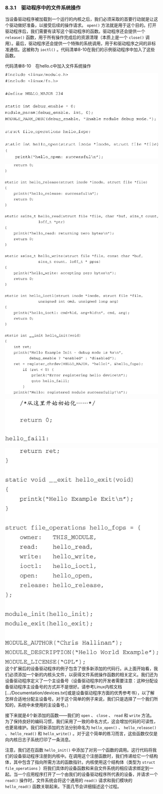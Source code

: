 ### 8.3.1　驱动程序中的文件系统操作

当设备驱动程序被加载到一个运行的内核之后，我们必须采取的首要行动就是让这个驱动做好准备，以接受后续的操作请求。 `open()` 方法就是用于这个目的。打开驱动程序后，我们需要有读写这个驱动程序的函数。驱动程序还会提供一个 `release()` 函数，用于所有操作完成后的资源清理（本质上是一个 `close()` 调用）。最后，驱动程序还会提供一个特殊的系统调用，用于和驱动程序之间的非标准通信。这被称为 `ioctl()` 。代码清单8-10在我们的示例驱动程序中加入了这些函数。

代码清单8-10　在hello.c中加入文件系统操作



![182.png](../images/182.png)


![183.png](../images/183.png)


![184.jpg](../images/184.jpg)


![185.jpg](../images/185.jpg)
这个扩展后的设备驱动程序的例子包含了很多新添加的代码行。从上面开始看，我们必须添加一个新的内核头文件，以获得文件系统操作函数的相关定义。我们还为设备驱动程序定义了一个主设备号（设备驱动程序的开发者需要注意：这种分配设备驱动程序主设备号的方式并不是很好。请参考Linux内核文档[.../Documentation/devices.txt]或是设备驱动程序方面的优秀参考书），以了解怎样合适地分配主设备号。对于这个简单的例子来说，我们只是选择了一个我们所知的，系统中未使用的主设备号。）

接下来就是4个新添加的函数——我们的 `open` 、 `close` 、 `read` 和 `write` 方法。为了保持良好的编码习惯，我们采用了一致的命名方式，这会增加代码的可读性，也更易维护。我们将新添加的方法分别命名为 `hello_open()` 、 `hello_release()` 、 `hello_read()` 和 `hello_write()` 。对于这个简单的练习而言，这些函数仅仅是向内核日志子系统打印了一条消息。

注意，我们还在函数 `hello_init()` 中添加了对另一个函数的调用。这行代码将我们的设备驱动程序注册到内核中。在调用这个注册函数时，我们传递给它一个结构体，其中包含了指向所需方法的函数指针。内核使用这个结构体（类型为 `struct file_operations` ）将我们具体的设备函数和来自文件系统的相应请求绑定到一起。当一个应用程序打开了一个由我们的设备驱动程序所代表的设备，并请求一个 `read()` 操作时，文件系统会将这个通用的 `read()` 请求和我们模块的 `hello_read()` 函数关联起来。下面几节会详细描述这个过程。

